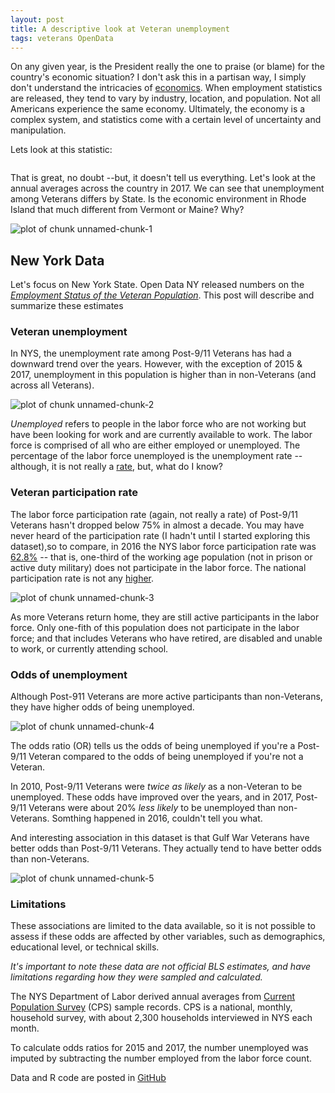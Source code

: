 ```yaml
---
layout: post
title: A descriptive look at Veteran unemployment
tags: veterans OpenData
---
```






On any given year, is the President really the one to praise (or blame) for the country's economic situation? I don't ask this in a partisan way, I simply don't understand the intricacies of [economics](https://www.npr.org/tags/146988256/u-s-economy). When employment statistics are released, they tend to vary by industry, location, and population. Not all Americans experience the same economy. Ultimately, the economy is a complex system, and statistics come with a certain level of uncertainty and manipulation.


Lets look at this statistic:

![<img src="https://iecastro.github.io/images/DOL_veterans2018.png" alt="VeteranUnempl" style="width: 400px;"/>](/images/DOL_veterans2018.png)


That is great, no doubt --but, it doesn't tell us everything. Let's look at the annual averages across the country in 2017. We can see that unemployment among Veterans differs by State. Is the economic environment in Rhode Island that much different from Vermont or Maine? Why?

![plot of chunk unnamed-chunk-1](figures/2018-9-14-Veteran-unemployment-unnamed-chunk-1-1.png)

## New York Data

Let's focus on New York State. Open Data NY released numbers on the [*Employment Status of the Veteran Population*](https://data.ny.gov/Economic-Development/Employment-Status-of-the-Veteran-Population-18-Yea/xnam-chv6). This post will describe and summarize these estimates

### Veteran unemployment 

In NYS, the unemployment rate among Post-9/11 Veterans has had a downward trend
over the years. However, with the exception of 2015 & 2017, unemployment in this population is higher than in non-Veterans (and across all Veterans). 

 
![plot of chunk unnamed-chunk-2](figures/2018-9-14-Veteran-unemployment-unnamed-chunk-2-1.png)

*Unemployed* refers to people in the labor force who are not working but have been looking for work and are currently available to work. The labor force is comprised of all who are either employed or unemployed. The percentage of the labor force unemployed is the unemployment rate -- although, it is not really a [rate](http://sphweb.bumc.bu.edu/otlt/MPH-Modules/PH/BasicQuantitativeConcepts/BasicQuantitativeConcepts4.html), but, what do I know?

### Veteran participation rate

The labor force participation rate (again, not really a rate) of Post-9/11 Veterans hasn't dropped below 75% in almost a decade. You may have never heard of the participation rate (I hadn't until I started exploring this dataset),so to compare, in 2016 the NYS labor force participation rate was [62.8%](https://www.osc.state.ny.us/reports/economic/labor-force-trends-nys-2017.pdf) -- that is, one-third of the working age population (not in prison or active duty military) does not participate in the labor force.  The national participation rate is not any [higher](https://data.bls.gov/timeseries/LNS11300000). 


![plot of chunk unnamed-chunk-3](figures/2018-9-14-Veteran-unemployment-unnamed-chunk-3-1.png)

As more Veterans return home, they are still active participants in the labor force. Only one-fith of this population does not participate in the labor force; and that includes Veterans who have retired, are disabled and unable to work, or currently attending school.

### Odds of unemployment 

Although Post-911 Veterans are more active participants than non-Veterans, they have higher odds of being unemployed.


![plot of chunk unnamed-chunk-4](figures/2018-9-14-Veteran-unemployment-unnamed-chunk-4-1.png)

The odds ratio (OR) tells us the odds of being unemployed if you're a Post-9/11 Veteran compared to the odds of being unemployed if you're not a Veteran. 

In 2010, Post-9/11 Veterans were *twice as likely* as a non-Veteran to be unemployed. These odds have improved over the years, and in 2017, Post-9/11 Veterans were about 20% *less likely* to be unemployed than non-Veterans. Somthing happened in 2016, couldn't tell you what.

And interesting association in this dataset is that Gulf War Veterans have better odds than Post-9/11 Veterans.  They actually tend to have better odds than non-Veterans. 


![plot of chunk unnamed-chunk-5](figures/2018-9-14-Veteran-unemployment-unnamed-chunk-5-1.png)

### Limitations

These associations are limited to the data available, so it is not possible to assess if these odds are affected by other variables, such as demographics, educational level, or technical skills.

*It's important to note these data are not official BLS estimates, and have limitations regarding how they were sampled and calculated.*

The NYS Department of Labor derived annual averages from [Current Population Survey](https://www.bls.gov/cps/documentation.htm) (CPS) sample records. CPS is a national, monthly, household survey, with about 2,300 households interviewed in NYS each month.

To calculate odds ratios for 2015 and 2017, the number unemployed was imputed by subtracting the number employed from the labor force count.

Data and R code are posted in [GitHub](https://github.com/iecastro/veteran-unemployment)
